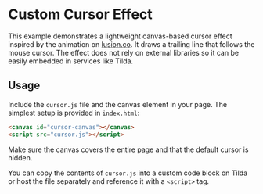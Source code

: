 # Custom Cursor Effect

This example demonstrates a lightweight canvas-based cursor effect inspired by the animation on [lusion.co](https://lusion.co/). It draws a trailing line that follows the mouse cursor. The effect does not rely on external libraries so it can be easily embedded in services like Tilda.

## Usage

Include the `cursor.js` file and the canvas element in your page. The simplest setup is provided in `index.html`:

```html
<canvas id="cursor-canvas"></canvas>
<script src="cursor.js"></script>
```

Make sure the canvas covers the entire page and that the default cursor is hidden.

You can copy the contents of `cursor.js` into a custom code block on Tilda or host the file separately and reference it with a `<script>` tag.
